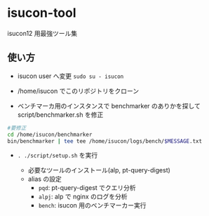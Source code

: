 # isucon-tool

isucon12 用最強ツール集

## 使い方

- isucon user へ変更
  `sudo su - isucon`

- /home/isucon でこのリポジトリをクローン

- ベンチマーカ用のインスタンスで benchmarker のありかを探して script/benchmarker.sh を修正

```sh
#要修正
cd /home/isucon/benchmarker
bin/benchmarker | tee tee /home/isucon/logs/bench/$MESSAGE.txt
```

- `. ./script/setup.sh` を実行

  - 必要なツールのインストール(alp, pt-query-digest)
  - alias の設定
    - `pqd`: pt-query-digest でクエリ分析
    - `alpj`: alp で nginx のログを分析
    - `bench`: isucon 用のベンチマーカー実行
